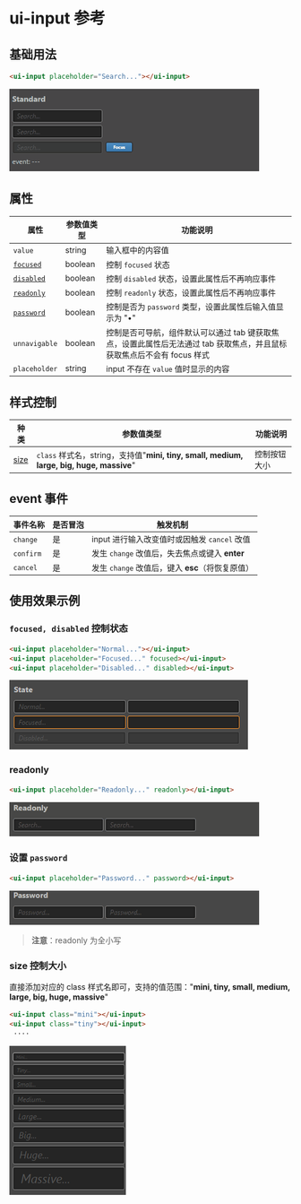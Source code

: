 # ui-input 参考

## 基础用法

```html
<ui-input placeholder="Search..."></ui-input>
```

![img](ui-kit/ui-input.gif)

## 属性

属性  | 参数值类型 | 功能说明
------|--------------|-------------  
`value`| string | 输入框中的内容值
[`focused`](#`focused,-disabled`-控制状态)| boolean | 控制 `focused` 状态
[`disabled`](#`focused,-disabled`-控制状态)| boolean | 控制 `disabled` 状态，设置此属性后不再响应事件
[`readonly`](#readonly)| boolean | 控制 `readonly` 状态，设置此属性后不再响应事件
[`password`](#设置-password)| boolean | 控制是否为 `password` 类型，设置此属性后输入值显示为 "•"
`unnavigable`| boolean | 控制是否可导航，组件默认可以通过 tab 键获取焦点，设置此属性后无法通过 tab 获取焦点，并且鼠标获取焦点后不会有 focus 样式
`placeholder`| string | input 不存在 `value` 值时显示的内容

## 样式控制

种类              | 参数值类型 | 功能说明
----------------|-----------|-------------
[size](#size-控制大小)      | `class` 样式名，string，支持值"**mini, tiny, small, medium, large, big, huge, massive**" | 控制按钮大小

## event 事件

事件名称|是否冒泡|触发机制
-------|-------|--------
`change` |是|input 进行输入改变值时或因触发 `cancel` 改值
`confirm` |是|发生 `change` 改值后，失去焦点或键入 **enter**
`cancel` |是|发生 `change` 改值后，键入 **esc**（将恢复原值）

## 使用效果示例

### `focused, disabled` 控制状态

```html
<ui-input placeholder="Normal..."></ui-input>
<ui-input placeholder="Focused..." focused></ui-input>
<ui-input placeholder="Disabled..." disabled></ui-input>
```

![img](ui-kit/ui-input-state.png)

### readonly

```html
<ui-input placeholder="Readonly..." readonly></ui-input>
```

![img](ui-kit/ui-input-readonly.gif)

### 设置 `password`

```html
<ui-input placeholder="Password..." password></ui-input>
```

![img](ui-kit/ui-input-password.gif)

> **注意**：readonly 为全小写

### size 控制大小

直接添加对应的 class 样式名即可，支持的值范围："**mini, tiny, small, medium, large, big, huge, massive**"

```html
<ui-input class="mini"></ui-input>
<ui-input class="tiny"></ui-input>
 ····
```

![img](ui-kit/ui-input-size.png)
